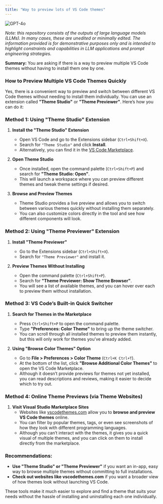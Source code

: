 ```yaml
---
title: "Way to preview lots of VS Code themes"
---
```

![GPT-4o](https://img.shields.io/badge/GPT--4o-3333FF?style=for-the-badge&logo=openai&logoColor=white)



*Note: this repository consists of the outputs of large language models (LLMs). In many cases, these are unedited or minimally edited. The information provided is for demonstrative purposes only and is intended to highlight constraints and capabilities in LLM applications and prompt engineering strategies.*


**Summary:** You are asking if there is a way to preview multiple VS Code themes without having to install them one by one.

### How to Preview Multiple VS Code Themes Quickly

Yes, there is a convenient way to preview and switch between different VS Code themes without needing to install them individually. You can use an extension called **"Theme Studio"** or **"Theme Previewer"**. Here’s how you can do it:

### Method 1: **Using "Theme Studio" Extension**
1. **Install the "Theme Studio" Extension**
   - Open VS Code and go to the Extensions sidebar (`Ctrl+Shift+X`).
   - Search for `"Theme Studio"` and click **Install**.
   - Alternatively, you can find it in the [VS Code Marketplace](https://marketplace.visualstudio.com).

2. **Open Theme Studio**
   - Once installed, open the command palette (`Ctrl+Shift+P`) and search for **"Theme Studio: Open"**.
   - This will launch a workspace where you can preview different themes and tweak theme settings if desired.

3. **Browse and Preview Themes**
   - Theme Studio provides a live preview and allows you to switch between various themes quickly without installing them separately.
   - You can also customize colors directly in the tool and see how different components will look.

### Method 2: **Using "Theme Previewer" Extension**
1. **Install "Theme Previewer"**
   - Go to the Extensions sidebar (`Ctrl+Shift+X`).
   - Search for `"Theme Previewer"` and install it.

2. **Preview Themes Without Installing**
   - Open the command palette (`Ctrl+Shift+P`).
   - Search for **"Theme Previewer: Show Theme Browser"**.
   - You will see a list of available themes, and you can hover over each to preview them without installation.

### Method 3: **VS Code’s Built-in Quick Switcher**
1. **Search for Themes in the Marketplace**
   - Press `Ctrl+Shift+P` to open the command palette.
   - Type **"Preferences: Color Theme"** to bring up the theme switcher.
   - You can scroll through all installed themes to preview them instantly, but this will only work for themes you’ve already added.
  
2. **Using "Browse Color Themes" Option**
   - Go to **File > Preferences > Color Theme** (`Ctrl+K Ctrl+T`).
   - At the bottom of the list, click **"Browse Additional Color Themes"** to open the VS Code Marketplace.
   - Although it doesn’t provide previews for themes not yet installed, you can read descriptions and reviews, making it easier to decide which to try out.

### Method 4: **Online Theme Previews (via Theme Websites)**
1. **Visit Visual Studio Marketplace Sites**
   - Websites like [vscodethemes.com](https://vscodethemes.com/) allow you to **browse and preview VS Code themes** online.
   - You can filter by popular themes, tags, or even see screenshots of how they look with different programming languages.
   - Although you can’t interact with the themes, it gives you a quick visual of multiple themes, and you can click on them to install directly from the marketplace.

### Recommendations:
- **Use "Theme Studio" or "Theme Previewer"** if you want an in-app, easy way to browse multiple themes without committing to full installations.
- **Check out websites like vscodethemes.com** if you want a broader view of how themes look without launching VS Code.

These tools make it much easier to explore and find a theme that suits your needs without the hassle of installing and uninstalling each one individually.